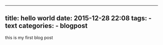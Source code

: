 
---
title: hello world
date: 2015-12-28 22:08
tags:
    - text
categories:
    - blogpost
---

this is my first blog post
